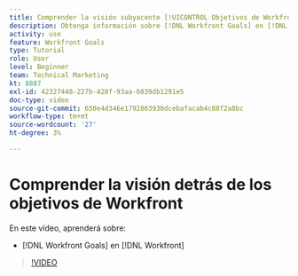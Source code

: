 ```yaml
---
title: Comprender la visión subyacente [!UICONTROL Objetivos de Workfront]
description: Obtenga información sobre [!DNL Workfront Goals] en [!DNL  Workfront] del equipo de productos.
activity: use
feature: Workfront Goals
type: Tutorial
role: User
level: Beginner
team: Technical Marketing
kt: 8887
exl-id: 42327448-227b-428f-93aa-6039db1291e5
doc-type: video
source-git-commit: 650e4d346e1792863930dcebafacab4c88f2a8bc
workflow-type: tm+mt
source-wordcount: '27'
ht-degree: 3%

---
```


# Comprender la visión detrás de los objetivos de Workfront

En este vídeo, aprenderá sobre:

* [!DNL Workfront Goals] en [!DNL  Workfront]

>[!VIDEO](https://video.tv.adobe.com/v/335181/?quality=12&learn=on)
